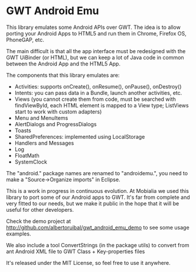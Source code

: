 GWT Android Emu
===============

This library emulates some Android APIs over GWT. The idea is to allow porting your Android Apps to HTML5 and run them in Chrome, Firefox OS, PhoneGAP, etc.

The main difficult is that all the app interface must be redesigned with the GWT UiBinder (or HTML), but we can keep a lot of Java code in common between the Android App and the HTML5 App.

The components that this library emulates are:

* Activities: supports onCreate(), onResume(), onPause(), onDestroy()
* Intents: you can pass data in a Bundle, launch another activities, etc.
* Views (you cannot create them from code, must be searched with findViewById, each HTML element is mapped to a View type; ListViews start to work with custom adapters)
* Menu and MenuItems
* AlertDialogs and ProgressDialogs
* Toasts
* SharedPreferences: implemented using LocalStorage
* Handlers and Messages
* Log
* FloatMath
* SystemClock

The "android." package names are renamed to "androidemu.", you need to make a "Source->Organize imports" in Eclipse.

This is a work in progress in continuous evolution. At Mobialia we used this library to port some of our Android apps to GWT. It's far from complete and very fitted to our needs, but we make it public in the hope that it will be useful for other developers.

Check the demo project at http://github.com/albertoruibal/gwt_android_emu_demo to see some usage examples.

We also include a tool ConvertStrings (in the package utils) to convert from ant Android XML file to GWT Class + Key-properties files

It's released under the MIT License, so feel free to use it anywhere. 
